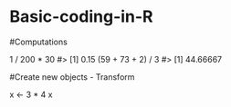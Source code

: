 # Basic-coding-in-R

#Computations

1 / 200 * 30
#> [1] 0.15
(59 + 73 + 2) / 3
#> [1] 44.66667

#Create new objects - Transform

x <- 3 * 4
x

